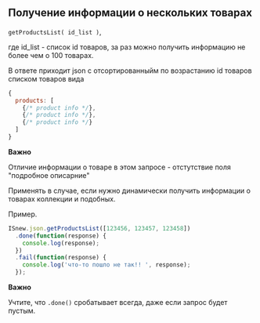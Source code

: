 ## Получение информации о нескольких товарах

`getProductsList( id_list )`,

где id_list - список id товаров, за раз можно получить информацию не более чем о 100 товарах.

В ответе приходит json с отсортированныйм по возрастанию id товаров списком товаров вида
````javascript
{
  products: [
    {/* product info */},
    {/* product info */},
    {/* product info */}
  ]
}
````

**Важно**

Отличие информации о товаре в этом запросе - отстутствие поля "подробное описарние"

Применять в случае, если нужно динамически получить информации о товарах коллекции и подобных.

Пример.
````javascript
ISnew.json.getProductsList([123456, 123457, 123458])
  .done(function(response) {
    console.log(response);
  })
  .fail(function(response) {
    console.log('что-то пошло не так!! ', response);
  });
````

**Важно**

Учтите, что `.done()` сробатывает всегда, даже если запрос будет пустым.